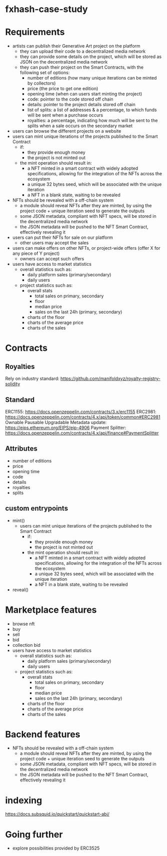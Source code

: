 # fxhash-case-study

# Requirements
- artists can publish their Generative Art project on the platform
    - they can upload their code to a decentralized media network
    - they can provide some details on the project, which will be stored as JSON on the decentralized media network
    - they can push their project on the Smart Contracts, with the following set of options:
        - number of editions (how many unique iterations can be minted by collectors)
        - price (the price to get one edition)
        - opening time (when can users start minting the project)
        - code: pointer to the code stored off chain
        - details: pointer to the project details stored off chain
        - list of splits: a list of addresses & a percentage, to which funds will be sent when a purchase occurs
        - royalties: a percentage, indicating how much will be sent to the splits when a sale occurs on the secondary market
- users can browse the different projects on a website
- users can mint unique iterations of the projects published to the Smart Contract
    - if:
        - they provide enough money
        - the project is not minted out
    - the mint operation should result in:
        - a NFT minted in a smart contract with widely adopted specifications, allowing for the integration of the NFTs across the ecosystem
        - a unique 32 bytes seed, which will be associated with the unique iteration
        - a NFT in a blank state, waiting to be revealed
- NFTs should be revealed with a off-chain system
    - a module should reveal NFTs after they are minted, by using the project code + unique iteration seed to generate the outputs
    - some JSON metadata, compliant with NFT specs, will be stored in the decentralized media network
    - the JSON metadata will be pushed to the NFT Smart Contract, effectively revealing it
- users can put their NFTs for sale on our platform
    - other users may accept the sales
- users can make offers on other NFTs, or project-wide offers (offer X for any piece of Y project)
    - owners can accept such offers
- users have access to market statistics
    - overall statistics such as:
        - daily platform sales (primary/secondary)
        - daily users
    - project statistics such as:
        - overall stats
            - total sales on primary, secondary
            - floor
            - median price
            - sales on the last 24h (primary, secondary)
        - charts of the floor
        - charts of the average price
        - charts of the sales


# Contracts
## Royalties
Rely on industry standard: https://github.com/manifoldxyz/royalty-registry-solidity
## Standard
ERC1155: https://docs.openzeppelin.com/contracts/3.x/erc1155
ERC2981: https://docs.openzeppelin.com/contracts/4.x/api/token/common#ERC2981
Ownable
Pausable
Upgradable
Metadata update: https://eips.ethereum.org/EIPS/eip-4906
Payment Splitter: https://docs.openzeppelin.com/contracts/4.x/api/finance#PaymentSplitter
## Attributes
- number of editions
- price
- opening time
- code
- details
- royalties
- splits

## custom entrypoints
- mint()
  - users can mint unique iterations of the projects published to the Smart Contract
      - if:
          - they provide enough money
          - the project is not minted out
      - the mint operation should result in:
          - a NFT minted in a smart contract with widely adopted specifications, allowing for the integration of the NFTs across the ecosystem
          - a unique 32 bytes seed, which will be associated with the unique iteration
          - a NFT in a blank state, waiting to be revealed
- reveal()



# Marketplace features
- browse nft
- buy
- sell
- bid
- collection bid
- users have access to market statistics
    - overall statistics such as:
        - daily platform sales (primary/secondary)
        - daily users
    - project statistics such as:
        - overall stats
            - total sales on primary, secondary
            - floor
            - median price
            - sales on the last 24h (primary, secondary)
        - charts of the floor
        - charts of the average price
        - charts of the sales


# Backend features
- NFTs should be revealed with a off-chain system
    - a module should reveal NFTs after they are minted, by using the project code + unique iteration seed to generate the outputs
    - some JSON metadata, compliant with NFT specs, will be stored in the decentralized media network
    - the JSON metadata will be pushed to the NFT Smart Contract, effectively revealing it

# indexing
https://docs.subsquid.io/quickstart/quickstart-abi/

# Going further
- explore possibilities provided by ERC3525